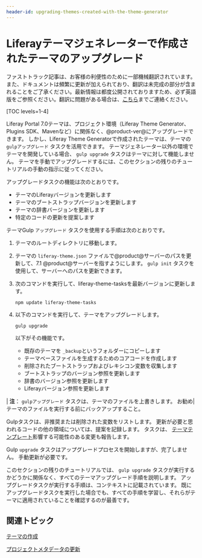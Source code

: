 ```yaml
---
header-id: upgrading-themes-created-with-the-theme-generator
---
```


# Liferayテーマジェネレーターで作成されたテーマのアップグレード

<p class="alert alert-info"><span class="wysiwyg-color-blue120">ファストトラック記事は、お客様の利便性のために一部機械翻訳されています。また、ドキュメントは頻繁に更新が加えられており、翻訳は未完成の部分が含まれることをご了承ください。最新情報は都度公開されておりますため、必ず英語版をご参照ください。翻訳に問題がある場合は、<a href="mailto:support-content-jp@liferay.com">こちら</a>までご連絡ください。</span></p>

[TOC levels=1-4]

Liferay Portal 7.0テーマは、プロジェクト環境（Liferay Theme Generator、Plugins SDK、Mavenなど）に関係なく、@product-ver@にアップグレードできます。 しかし、Liferay Theme Generatorで作成されたテーマは、テーマの `gulpアップグレード` タスクを活用できます。 テーマジェネレーター以外の環境でテーマを開発している場合、 `gulp upgrade` タスクはテーマに対して機能しません。 テーマを手動でアップグレードするには、このセクションの残りのチュートリアルの手動の指示に従ってください。

アップグレードタスクの機能は次のとおりです。

  - テーマのLiferayバージョンを更新します
  - テーマのブートストラップバージョンを更新します
  - テーマの辞書バージョンを更新します
  - 特定のコードの更新を提案します

テーマGulp `アップグレード` タスクを使用する手順は次のとおりです。

1.  テーマのルートディレクトリに移動します。

2.  テーマの `liferay-theme.json` ファイルで@product@サーバーのパスを更新して、7.1 @product@サーバーを指すようにします。 `gulp init` タスクを使用して、サーバーへのパスを更新できます。

3.  次のコマンドを実行して、liferay-theme-tasksを最新バージョンに更新します。
   
        npm update liferay-theme-tasks

4.  以下のコマンドを実行して、テーマをアップグレードします。
   
        gulp upgrade

    以下がその機能です。

      - 既存のテーマを `_backup`というフォルダーにコピーします
      - テーマベースファイルを生成するためのコアコードを作成します
      - 削除されたブートストラップおよびレキシコン変数を収集します
      - ブートストラップのバージョン参照を更新します
      - 辞書のバージョン参照を更新します
      - Liferayバージョン参照を更新します

| **注**： `gulpアップグレード` タスクは、テーマのファイルを上書きします。 お勧め|テーマのファイルを実行する前にバックアップすること。

Gulpタスクは、非推奨または削除された変数をリストします。 更新が必要と思われるコードの他の領域については、提案を記録します。 タスクは、 [テーマテンプレート](/docs/7-1/tutorials/-/knowledge_base/t/updating-theme-templates)影響する可能性のある変更も報告します。

Gulp `upgrade` タスクはアップグレードプロセスを開始しますが、完了しません。 手動更新が必要です。

このセクションの残りのチュートリアルでは、 `gulp upgrade` タスクが実行するかどうかに関係なく、すべてのテーマアップグレード手順を説明します。 アップグレードタスクが実行する手順は、コンテキストに記載されています。 既にアップグレードタスクを実行した場合でも、すべての手順を学習し、それらがテーマに適用されていることを確認するのが最善です。

## 関連トピック

[テーマの作成](/docs/7-1/tutorials/-/knowledge_base/t/creating-themes)

[プロジェクトメタデータの更新](/docs/7-1/tutorials/-/knowledge_base/t/updating-project-metadata)

